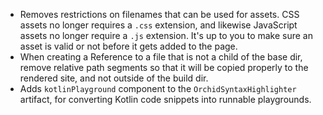 - Removes restrictions on filenames that can be used for assets. CSS assets no longer requires a `.css` extension, and
    likewise JavaScript assets no longer require a `.js` extension. It's up to you to make sure an asset is valid or not
    before it gets added to the page.
- When creating a Reference to a file that is not a child of the base dir, remove relative path segments so that it will
    be copied properly to the rendered site, and not outside of the build dir. 
- Adds `kotlinPlayground` component to the `OrchidSyntaxHighlighter` artifact, for converting Kotlin code snippets into
    runnable playgrounds. 
